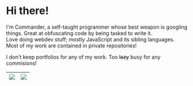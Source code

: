 # Hi there!

I'm Commander, a self-taught programmer whose best weapon is googling things. Great at obfuscating code by being tasked to write it.\
Love doing webdev stuff; mostly JavaScript and its sibling languages.\
Most of my work are contained in private repositories!

I don't keep portfolios for any of my work. Too ~~lazy~~ busy for any commisions!

| <img align="center" src="https://github-readme-stats.vercel.app/api/top-langs/?username=CommanderAnime&hide_title=true&theme=dracula"/> | <img align="center" src="https://github-readme-stats.vercel.app/api?username=CommanderAnime&include_all_commits=true&show_icons=true&hide_title=true&hide_rank=true&theme=dracula"/> |
| ------------- | ------------- |
